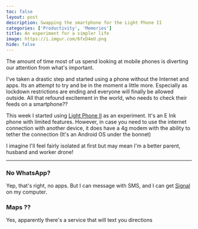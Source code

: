 ```yaml
---
toc: false
layout: post
description: Swapping the smartphone for the Light Phone II
categories: ['Productivity', 'Memories']
title: An experiment for a simpler life
image: https://i.imgur.com/6fxD4eU.png
hide: false
---
```


The amount of time most of us spend looking at mobile phones is diverting our attention from what's important. 

I've taken a drastic step and started using a phone without the Internet and apps. Its an attempt to try and be in the moment a little more. Especially as lockdown restrictions are ending and everyone will finally be allowed outside. All that refound excitement in the world, who needs to check their feeds on a smartphone??

This week I started using [Light Phone II](https://www.theguardian.com/technology/2019/sep/20/light-phone-one-week) as an experiment. It's an E Ink phone with limited features. 
However, in case you need to use the internet connection with another device, it does have a 4g modem with the ability to tether the connection (It's an Android OS under the bonnet)

I imagine I'll feel fairly isolated at first but may mean I'm a better parent, husband and worker drone!

---

### No WhatsApp?

Yep, that's right, no apps. But I can message with SMS, and I can get [Signal](https://www.thesun.co.uk/tech/13684416/what-is-signal-whatsapp-users-change-app/) on my computer.

### Maps ??

Yes, apparently there's a service that will text you directions

